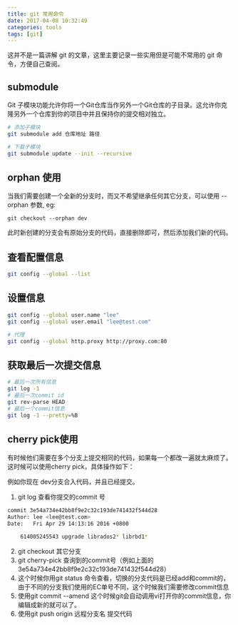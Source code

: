 ```yaml
---
title: git 常用命令
date: 2017-04-08 10:32:49
categories: tools
tags: [git]
---
```


这并不是一篇讲解 git 的文章，这里主要记录一些实用但是可能不常用的 git 命令，方便自己查阅。

<!-- more -->

## submodule
Git 子模块功能允许你将一个Git仓库当作另外一个Git仓库的子目录。这允许你克隆另外一个仓库到你的项目中并且保持你的提交相对独立。

```bash
# 添加子模块
git submodule add 仓库地址 路径

# 下载子模块
git submodule update --init --recursive
```

## orphan 使用

当我们需要创建一个全新的分支时，而又不希望继承任何其它分支，可以使用 --orphan 参数, eg:

```shell
git checkout --orphan dev
```

此时新创建的分支会有原始分支的代码，直接删除即可，然后添加我们新的代码。

## 查看配置信息
```bash
git config --global --list
```

## 设置信息
```bash
git config --global user.name "lee"
git config --global user.email "lee@test.com"

# 代理
git config --global http.proxy http://proxy.com:80
```

## 获取最后一次提交信息
```bash
# 最后一次所有信息
git log -1
# 最后一次commit id
git rev-parse HEAD
# 最后一个commit信息
git log -1 --pretty=%B
```

## cherry pick使用
有时候他们需要在多个分支上提交相同的代码，如果每一个都改一遍就太麻烦了。
这时候可以使用cherry pick，具体操作如下：


例如你现在 dev分支合入代码，并且已经提交。
1. git log 查看你提交的commit 号
```bash
commit 3e54a734e42bb8f9e2c32c193de741432f544d28
Author: lee <lee@test.com>
Date:   Fri Apr 29 14:13:16 2016 +0800

    614005245543 upgrade librados2* librbd1*
```
2. git checkout 其它分支
3. git cherry-pick 查询到的commit号（例如上面的3e54a734e42bb8f9e2c32c193de741432f544d28）
4. 这个时候你用git status 命令查看，切换的分支代码是已经add和commit的，由于不同的分支我们使用的EC单号不同，这个时候我们需要修改commit信息
5. 使用git commit --amend 这个时候git会自动调用vi打开你的commit信息，你编辑成新的就可以了。
6. 使用git push origin 远程分支名 提交代码